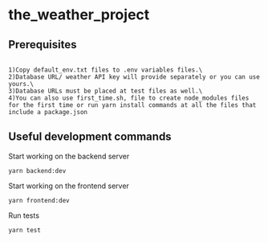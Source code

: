 # the_weather_project

## Prerequisites

```

1)Copy default_env.txt files to .env variables files.\
2)Database URL/ weather API key will provide separately or you can use yours.\
3)Database URLs must be placed at test files as well.\
4)You can also use first_time.sh, file to create node_modules files for the first time or run yarn install commands at all the files that include a package.json

```

## Useful development commands 


Start working on the backend server

```
yarn backend:dev
```

Start working on the frontend server

```
yarn frontend:dev
```

Run tests

```
yarn test
```
